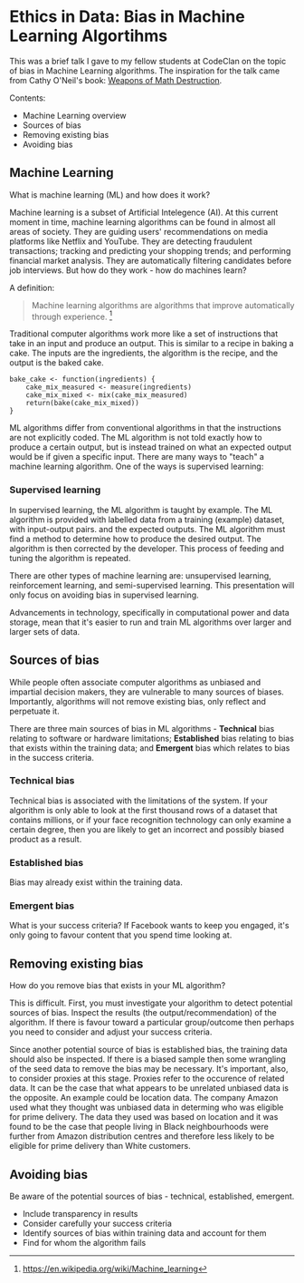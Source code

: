 # Ethics in Data: Bias in Machine Learning Algortihms

This was a brief talk I gave to my fellow students at CodeClan on the topic  of bias in Machine Learning algorithms. The inspiration for the talk came from Cathy O'Neil's book: [Weapons of Math Destruction](https://weaponsofmathdestructionbook.com/).

Contents:

* Machine Learning overview
* Sources of bias
* Removing existing bias
* Avoiding bias

## Machine Learning

What is machine learning (ML) and how does it work?

Machine learning is a subset of Artificial Intelegence (AI). At this current moment in time, machine learning algorithms can be found in almost all areas of society. They are guiding users' recommendations on media platforms like Netflix and YouTube. They are detecting fraudulent transactions; tracking and predicting your shopping trends; and performing financial market analysis. They are automatically filtering candidates before job interviews. But how do they work - how do machines learn?

A definition:

> Machine learning algorithms are algorithms that improve automatically through experience. [^1]

Traditional computer algorithms work more like a set of instructions that take in an input and produce an output. This is similar to a recipe in baking a cake. The inputs are the ingredients, the algorithm is the recipe, and the output is the baked cake.

```{r}
bake_cake <- function(ingredients) {
    cake_mix_measured <- measure(ingredients)
    cake_mix_mixed <- mix(cake_mix_measured)
    return(bake(cake_mix_mixed))
}
```

ML algorithms differ from conventional algorithms in that the instructions are not explicitly coded. The ML algorithm is not told exactly how to produce a certain output, but is instead trained on what an expected output would be if given a specific input. There are many ways to "teach" a machine learning algorithm. One of the ways is supervised learning:

### Supervised learning

In supervised learning, the ML algorithm is taught by example. The ML algorithm is provided with labelled data from a training (example) dataset, with input-output pairs. and the expected outputs. The ML algorithm must find a method to determine how to produce the desired output. The algorithm is then corrected by the developer. This process of feeding and tuning the algorithm is repeated.

There are other types of machine learning are: unsupervised learning, reinforcement learning, and semi-supervised learning. This presentation will only focus on avoiding bias in supervised learning.

Advancements in technology, specifically in computational power and data storage, mean that it's easier to run and train ML algorithms over larger and larger sets of data. 

## Sources of bias

While people often associate computer algorithms as unbiased and impartial decision makers, they are vulnerable to many sources of biases. Importantly, algorithms will not remove existing bias, only reflect and perpetuate it.

There are three main sources of bias in ML algorithms - **Technical** bias relating to software or hardware limitations; **Established** bias relating to bias that exists within the training data; and **Emergent** bias which relates to bias in the success criteria.

### Technical bias

Technical bias is associated with the limitations of the system. If your algorithm is only able to look at the first thousand rows of a dataset that contains millions, or if your face recognition technology can only examine a certain degree, then you are likely to get an incorrect and possibly biased product as a result.

### Established bias

Bias may already exist within the training data.

### Emergent bias

What is your success criteria? If Facebook wants to keep you engaged, it's only going to favour content that you spend time looking at.

## Removing existing bias

How do you remove bias that exists in your ML algorithm?

This is difficult. First, you must investigate your algorithm to detect potential sources of bias. Inspect the results (the output/recommendation) of the algorithm. If there is favour toward a particular group/outcome then perhaps you need to consider and adjust your success criteria.

Since another potential source of bias is established bias, the training data should also be inspected. If there is a biased sample then some wrangling of the seed data to remove the bias may be necessary. It's important, also, to consider proxies at this stage. Proxies refer to the occurence of related data. It can be the case that what appears to be unrelated unbiased data is the opposite. An example could be location data. The company Amazon used what they thought was unbiased data in determing who was eligible for prime delivery. The data they used was based on location and it was found to be the case that people living in Black neighbourhoods were further from Amazon distribution centres and therefore less likely to be eligible for prime delivery than White customers.

## Avoiding bias

Be aware of the potential sources of bias - technical, established, emergent.

* Include transparency in results  
* Consider carefully your success criteria
* Identify sources of bias within training data and account for them 
* Find for whom the algorithm fails 


[^1]: https://en.wikipedia.org/wiki/Machine_learning